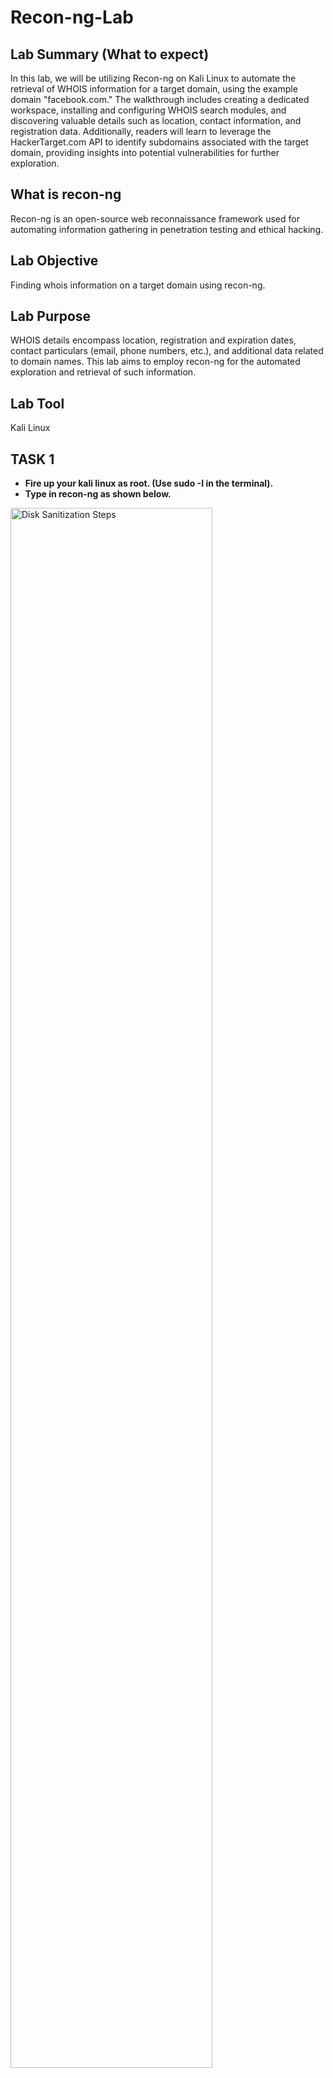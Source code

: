 # Recon-ng-Lab
<h2>Lab Summary (What to expect) </h2>
In this lab, we will be utilizing Recon-ng on Kali Linux to automate the retrieval of WHOIS information for a target domain, using the example domain "facebook.com." The walkthrough includes creating a dedicated workspace, installing and configuring WHOIS search modules, and discovering valuable details such as location, contact information, and registration data. Additionally, readers will learn to leverage the HackerTarget.com API to identify subdomains associated with the target domain, providing insights into potential vulnerabilities for further exploration.

<h2>What is recon-ng </h2>
Recon-ng is an open-source web reconnaissance framework used for automating information gathering in penetration testing and ethical hacking.

<h2>Lab Objective </h2>
Finding whois information on a target domain using recon-ng.

<h2>Lab Purpose</h2>
WHOIS details encompass location, registration and expiration dates, contact particulars (email, phone numbers, etc.), and additional data related to domain names. This lab aims to employ recon-ng for the automated exploration and retrieval of such information.

<h2>Lab Tool</h2>
Kali Linux

<h2>TASK 1</h2>

- <b> Fire up your kali linux as root. (Use sudo -I in the terminal).</b>
- <b> Type in recon-ng as shown below. </b>
<img src="https://i.imgur.com/uMpPYPV.png" height="80%" width="80%" alt="Disk Sanitization Steps"/>

<h2>TASK 2</h2>
- <b> We can create our own lab and workspace using recon-ng based on our project needs. Use the command “workspaces create whois _recon”. </b>
<img src="https://i.imgur.com/f8BEDqM.png" height="80%" width="80%" alt="Disk Sanitization Steps"/>

<h2>TASK 3</h2>

- <b>We will begin by gathering WHOIS information about a domain. WHOIS is publicly available hence we can perform it on any domain.</b>
- <b> First thing we need to do is install modules from the market place. Use the command “marketplace search whois”</b>
<img src="https://i.imgur.com/JFuddRt.png" height="80%" width="80%" alt="Disk Sanitization Steps"/>
- <b> We want to install the fourth option, which is “recon/domains-contacts/whois_pocs”. To do this, type “marketplace install recon/domains-contacts/whois_pocs”</b>
- <b>Then we load the module by using  “modules load recon/domains-contacts/whois_pocs” </b>

